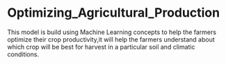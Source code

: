 # Optimizing_Agricultural_Production
This model is build using Machine Learning concepts to help the farmers optimize their crop productivity,it will help the farmers understand about which crop will be best for harvest in a particular soil and climatic conditions.
